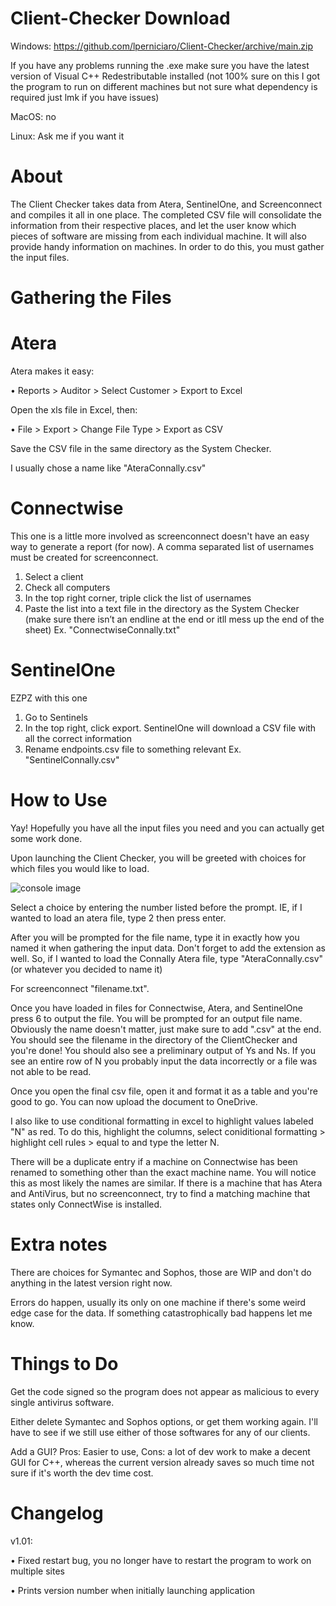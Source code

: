 # Client-Checker Download

Windows: https://github.com/lperniciaro/Client-Checker/archive/main.zip

If you have any problems running the .exe make sure you have the latest version of Visual C++ Redestributable installed (not 100% sure on this I got the program to run on different machines but not sure what dependency is required just lmk if you have issues)

MacOS: no

Linux: Ask me if you want it

# About

The Client Checker takes data from Atera, SentinelOne, and Screenconnect and compiles it all in one place. The completed CSV file will consolidate the information from their respective places, and let the user know which pieces of software are missing from each individual machine. It will also provide handy information on machines. In order to do this, you must gather the input files.

# Gathering the Files

# Atera

Atera makes it easy:

•	Reports > Auditor > Select Customer > Export to Excel

Open the xls file in Excel, then:

•	File > Export > Change File Type > Export as CSV 

Save the CSV file in the same directory as the System Checker.

I usually chose a name like "AteraConnally.csv"

# Connectwise

This one is a little more involved as screenconnect doesn't have an easy way to generate a report (for now). A comma separated list of usernames must be created for screenconnect.
1.	Select a client
2.	Check all computers
3.	In the top right corner, triple click the list of usernames
4.	Paste the list into a text file in the directory as the System Checker (make sure there isn’t an endline at the end or itll mess up the end of the sheet)
Ex. "ConnectwiseConnally.txt"

# SentinelOne

EZPZ with this one
1.  Go to Sentinels
2.  In the top right, click export. SentinelOne will download a CSV file with all the correct information
3.  Rename endpoints.csv file to something relevant Ex. "SentinelConnally.csv"

# How to Use

Yay! Hopefully you have all the input files you need and you can actually get some work done.

Upon launching the Client Checker, you will be greeted with choices for which files you would like to load. 

![console image](https://i.imgur.com/wYohLPX.png)

Select a choice by entering the number listed before the prompt. IE, if I wanted to load an atera file, type 2 then press enter.

After you will be prompted for the file name, type it in exactly how you named it when gathering the input data. Don't forget to add the extension as well.
So, if I wanted to load the Connally Atera file, type "AteraConnally.csv" (or whatever you decided to name it)

For screenconnect "filename.txt".

Once you have loaded in files for Connectwise, Atera, and SentinelOne press 6 to output the file. You will be prompted for an output file name. Obviously the name doesn't matter, just make sure to add ".csv" at the end. You should see the filename in the directory of the ClientChecker and you're done! You should also see a preliminary output of Ys and Ns. If you see an entire row of N you probably input the data incorrectly or a file was not able to be read.

Once you open the final csv file, open it and format it as a table and you're good to go. You can now upload the document to OneDrive.

I also like to use conditional formatting in excel to highlight values labeled "N" as red. To do this, highlight the columns, select coniditional formatting > highlight cell rules > equal to and type the letter N. 

There will be a duplicate entry if a machine on Connectwise has been renamed to something other than the exact machine name. You will notice this as most likely the names are similar. If there is a machine that has Atera and AntiVirus, but no screenconnect, try to find a matching machine that states only ConnectWise is installed.

# Extra notes

There are choices for Symantec and Sophos, those are WIP and don't do anything in the latest version right now.

Errors do happen, usually its only on one machine if there's some weird edge case for the data. If something catastrophically bad happens let me know.

# Things to Do

Get the code signed so the program does not appear as malicious to every single antivirus software.

Either delete Symantec and Sophos options, or get them working again. I'll have to see if we still use either of those softwares for any of our clients.

Add a GUI? Pros: Easier to use, Cons: a lot of dev work to make a decent GUI for C++, whereas the current version already saves so much time not sure if it's worth the dev time cost.

# Changelog
v1.01: 

•	Fixed restart bug, you no longer have to restart the program to work on multiple sites

•	Prints version number when initially launching application
